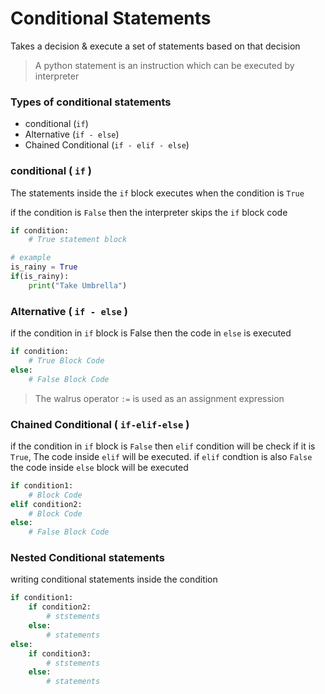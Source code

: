 # Conditional Statements

Takes a decision & execute a set of statements based on that decision
> A python statement is an instruction which can be executed by interpreter
### Types of conditional statements
* conditional (`if`)
* Alternative (`if - else`)
* Chained Conditional (`if - elif - else`)

### conditional ( `if` )
The statements inside the `if` block executes when the condition is `True`

if the condition is `False` then the interpreter skips the `if` block code

```python
if condition:
    # True statement block

# example
is_rainy = True
if(is_rainy):
    print("Take Umbrella")
```

### Alternative ( `if - else` )
if the condition in `if` block is False then the code in `else` is executed
```python
if condition:
    # True Block Code
else:
    # False Block Code
```

> The walrus operator `:=` is used as an assignment expression

### Chained Conditional ( `if-elif-else` )
if the condition in `if` block is `False` then `elif` condition will be check if it is `True`, The code inside `elif` will be executed. if `elif` condtion is also `False` the code inside `else` block will be executed
```python
if condition1:
    # Block Code
elif condition2:
    # Block Code
else:
    # False Block Code
```
### Nested Conditional statements
writing conditional statements inside the condition
```python
if condition1:
    if condition2:
        # ststements
    else:
        # statements
else:
    if condition3:
        # ststements
    else:
        # statements
```
